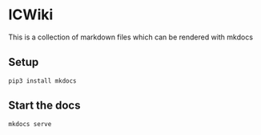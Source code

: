  # ICWiki

This is a collection of markdown files which can be rendered with mkdocs

## Setup

    pip3 install mkdocs

## Start the docs

    mkdocs serve
